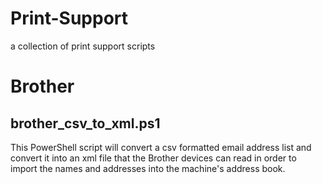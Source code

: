 # Print-Support
a collection of print support scripts

# Brother
## brother_csv_to_xml.ps1
This PowerShell script will convert a csv formatted email address list and convert it into an xml file that the Brother devices can read in order to import the names and addresses into the machine's address book.
